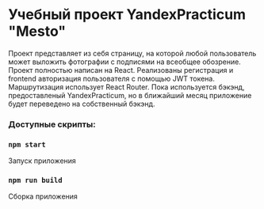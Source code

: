 # Учебный проект YandexPracticum "Mesto"

Проект представляет из себя страницу, на которой любой пользователь может выложить фотографии с подписями на всеобщее обозрение.
Проект полностью написан на React. Реализованы регистрация и frontend авторизация пользователя с помощью JWT токена. Маршрутизация 
использует React Router. Пока используется бэкэнд, предоставленый YandexPracticum, но в ближайший месяц приложение будет переведено на собственный бэкэнд.

### Доступные скрипты:

### `npm start`
Запуск приложения

### `npm run build`
Сборка приложения

